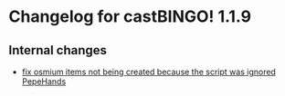 # Changelog for castBINGO! 1.1.9
## Internal changes
- [fix osmium items not being created because the script was ignored PepeHands](https://github.com/MelanX/castBINGO/commit/104d390cd0eb72eae31c86037d96664c9719e844)
